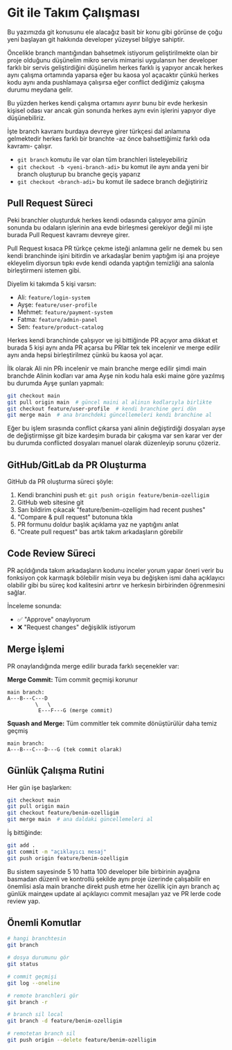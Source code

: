 # Git ile Takım Çalışması

Bu yazımızda git konusunu ele alacağız basit bir konu gibi görünse de çoğu yeni başlayan git hakkında developer yüzeysel bilgiye sahiptir.

Öncelikle branch mantığından bahsetmek istiyorum geliştirilmekte olan bir proje olduğunu düşünelim mikro servis mimarisi uygulansın her developer farklı bir servis geliştirdiğini düşünelim herkes farklı iş yapıyor ancak herkes aynı çalışma ortamında yaparsa eğer bu kaosa yol açacaktır çünkü herkes kodu aynı anda pushlamaya çalışırsa eğer conflict dediğimiz çakışma durumu meydana gelir.

Bu yüzden herkes kendi çalışma ortamını ayırır bunu bir evde herkesin kişisel odası var ancak gün sonunda herkes aynı evin işlerini yapıyor diye düşünebiliriz.

İşte branch kavramı burdaya devreye girer türkçesi dal anlamına gelmektedir herkes farklı bir branchte -az önce bahsettiğimiz farklı oda kavramı- çalışır.

- `git branch` komutu ile var olan tüm branchleri listeleyebiliriz
- `git checkout -b <yeni-branch-adi>` bu komut ile aynı anda yeni bir branch oluşturup bu branche geçiş yaparız
- `git checkout <branch-adi>` bu komut ile sadece branch değiştiririz

## Pull Request Süreci

Peki branchler oluşturduk herkes kendi odasında çalışıyor ama günün sonunda bu odaların işlerinin ana evde birleşmesi gerekiyor değil mi işte burada Pull Request kavramı devreye girer.

Pull Request kısaca PR türkçe çekme isteği anlamına gelir ne demek bu sen kendi branchinde işini bitirdin ve arkadaşlar benim yaptığım işi ana projeye ekleyelim diyorsun tıpkı evde kendi odanda yaptığın temizliği ana salonla birleştirmeni istemen gibi.

Diyelim ki takımda 5 kişi varsın:
- Ali: `feature/login-system`
- Ayşe: `feature/user-profile`
- Mehmet: `feature/payment-system`
- Fatma: `feature/admin-panel`
- Sen: `feature/product-catalog`

Herkes kendi branchinde çalışıyor ve işi bittiğinde PR açıyor ama dikkat et burada 5 kişi aynı anda PR açarsa bu PRlar tek tek incelenir ve merge edilir aynı anda hepsi birleştirilmez çünkü bu kaosa yol açar.

İlk olarak Ali nin PRı incelenir ve main branche merge edilir şimdi main branchde Alinin kodları var ama Ayşe nin kodu hala eski maine göre yazılmış bu durumda Ayşe şunları yapmalı:

```bash
git checkout main
git pull origin main  # güncel maini al alinın kodlarıyla birlikte
git checkout feature/user-profile  # kendi branchine geri dön
git merge main  # ana branchdeki güncellemeleri kendi branchine al
```

Eğer bu işlem sırasında conflict çıkarsa yani alinin değiştirdiği dosyaları ayşe de değiştirmişse git bize kardeşim burada bir çakışma var sen karar ver der bu durumda conflicted dosyaları manuel olarak düzenleyip sorunu çözeriz.

## GitHub/GitLab da PR Oluşturma

GitHub da PR oluşturma süreci şöyle:

1. Kendi branchini push et: `git push origin feature/benim-ozelligim`
2. GitHub web sitesine git
3. Sarı bildirim çıkacak "feature/benim-ozelligim had recent pushes"
4. "Compare & pull request" butonuna tıkla
5. PR formunu doldur başlık açıklama yaz ne yaptığını anlat
6. "Create pull request" bas artık takım arkadaşların görebilir

## Code Review Süreci

PR açıldığında takım arkadaşların kodunu inceler yorum yapar öneri verir bu fonksiyon çok karmaşık bölebilir misin veya bu değişken ismi daha açıklayıcı olabilir gibi bu süreç kod kalitesini artırır ve herkesin birbirinden öğrenmesini sağlar.

İnceleme sonunda:
- ✅ "Approve" onaylıyorum
- ❌ "Request changes" değişiklik istiyorum

## Merge İşlemi

PR onaylandığında merge edilir burada farklı seçenekler var:

**Merge Commit:** Tüm commit geçmişi korunur
```
main branch:
A---B---C---D
         \   \
          E---F---G (merge commit)
```

**Squash and Merge:** Tüm commitler tek commite dönüştürülür daha temiz geçmiş
```
main branch:
A---B---C---D---G (tek commit olarak)
```

## Günlük Çalışma Rutini

Her gün işe başlarken:
```bash
git checkout main
git pull origin main
git checkout feature/benim-ozelligim
git merge main  # ana daldaki güncellemeleri al
```

İş bittiğinde:
```bash
git add .
git commit -m "açıklayıcı mesaj"
git push origin feature/benim-ozelligim
```

Bu sistem sayesinde 5 10 hatta 100 developer bile birbirinin ayağına basmadan düzenli ve kontrollü şekilde aynı proje üzerinde çalışabilir en önemlisi asla main branche direkt push etme her özellik için ayrı branch aç günlük mainден update al açıklayıcı commit mesajları yaz ve PR lerde code review yap.

## Önemli Komutlar

```bash
# hangi branchtesin
git branch

# dosya durumunu gör
git status

# commit geçmişi
git log --oneline

# remote branchleri gör
git branch -r

# branch sil local
git branch -d feature/benim-ozelligim

# remotetan branch sil
git push origin --delete feature/benim-ozelligim
```